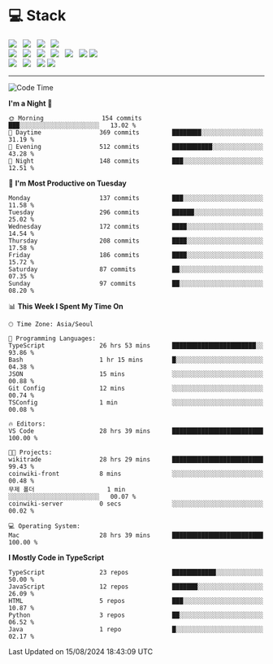 <h1>💻 Stack</h1>
<div>
 <!-- badge : https://shields.io/ -->
 <!-- icon : https://simpleicons.org/?q=Get -->
 <img src="https://img.shields.io/badge/HTML5-e74c3c?style=flat-square&logo=HTML5&logoColor=white"/> &nbsp 
 <img src="https://img.shields.io/badge/CSS3-0A84FF?style=flat-square&logo=CSS3&logoColor=white"/> &nbsp 
 <img src="https://img.shields.io/badge/JavaScript-FFCD11?style=flat-square&logo=JavaScript&logoColor=white"/> &nbsp 
 <img src="https://img.shields.io/badge/TypeScript-3075C0?style=flat-square&logo=TypeScript&logoColor=white"/>
 <br/>
 <img src="https://img.shields.io/badge/Next-000000?style=flat-square&logo=nextdotjs&logoColor=white"/> &nbsp 
 <img src="https://img.shields.io/badge/React-00BCF6?style=flat-square&logo=React&logoColor=white"/> &nbsp 
 <img src="https://img.shields.io/badge/Redux-764ABC?style=flat-square&logo=Redux&logoColor=white"/> &nbsp
 <img src="https://img.shields.io/badge/Recoil-3578E5?style=flat-square&logo=recoil&logoColor=white"/> &nbsp
 <img src="https://img.shields.io/badge/React-Query-FF4154?style=flat-square&logo=reactquery&logoColor=white"/> &nbsp 
 <img src="https://img.shields.io/badge/styled%2Dcomponents-DB7093?style=flat-square&logo=styled%2Dcomponents&logoColor=white"/>
 <img src="https://img.shields.io/badge/CSS Modules-000000?style=flat-square&logo=CSS Modules&logoColor=white"/> &nbsp 
 <br/>
 <img src="https://img.shields.io/badge/Node-339933?style=flat-square&logo=Node.js&logoColor=white"/> &nbsp 
 <img src="https://img.shields.io/badge/Express-000000?style=flat-square&logo=Express&logoColor=white"/> &nbsp 
 <img src="https://img.shields.io/badge/MongoDB-47A248?style=flat-square&logo=MongoDB&logoColor=white"/>
 <img src="https://img.shields.io/badge/MariaDB-003545?style=flat-square&logo=mariadb&logoColor=white"/>
</div>

<hr>

<!--START_SECTION:waka-->
![Code Time](http://img.shields.io/badge/Code%20Time-1%2C227%20hrs%2056%20mins-blue)

**I'm a Night 🦉** 

```text
🌞 Morning                154 commits         ███░░░░░░░░░░░░░░░░░░░░░░   13.02 % 
🌆 Daytime                369 commits         ████████░░░░░░░░░░░░░░░░░   31.19 % 
🌃 Evening                512 commits         ███████████░░░░░░░░░░░░░░   43.28 % 
🌙 Night                  148 commits         ███░░░░░░░░░░░░░░░░░░░░░░   12.51 % 
```
📅 **I'm Most Productive on Tuesday** 

```text
Monday                   137 commits         ███░░░░░░░░░░░░░░░░░░░░░░   11.58 % 
Tuesday                  296 commits         ██████░░░░░░░░░░░░░░░░░░░   25.02 % 
Wednesday                172 commits         ████░░░░░░░░░░░░░░░░░░░░░   14.54 % 
Thursday                 208 commits         ████░░░░░░░░░░░░░░░░░░░░░   17.58 % 
Friday                   186 commits         ████░░░░░░░░░░░░░░░░░░░░░   15.72 % 
Saturday                 87 commits          ██░░░░░░░░░░░░░░░░░░░░░░░   07.35 % 
Sunday                   97 commits          ██░░░░░░░░░░░░░░░░░░░░░░░   08.20 % 
```


📊 **This Week I Spent My Time On** 

```text
🕑︎ Time Zone: Asia/Seoul

💬 Programming Languages: 
TypeScript               26 hrs 53 mins      ███████████████████████░░   93.86 % 
Bash                     1 hr 15 mins        █░░░░░░░░░░░░░░░░░░░░░░░░   04.38 % 
JSON                     15 mins             ░░░░░░░░░░░░░░░░░░░░░░░░░   00.88 % 
Git Config               12 mins             ░░░░░░░░░░░░░░░░░░░░░░░░░   00.74 % 
TSConfig                 1 min               ░░░░░░░░░░░░░░░░░░░░░░░░░   00.08 % 

🔥 Editors: 
VS Code                  28 hrs 39 mins      █████████████████████████   100.00 % 

🐱‍💻 Projects: 
wikitrade                28 hrs 29 mins      █████████████████████████   99.43 % 
coinwiki-front           8 mins              ░░░░░░░░░░░░░░░░░░░░░░░░░   00.48 % 
무제 폴더                    1 min               ░░░░░░░░░░░░░░░░░░░░░░░░░   00.07 % 
coinwiki-server          0 secs              ░░░░░░░░░░░░░░░░░░░░░░░░░   00.02 % 

💻 Operating System: 
Mac                      28 hrs 39 mins      █████████████████████████   100.00 % 
```

**I Mostly Code in TypeScript** 

```text
TypeScript               23 repos            ████████████░░░░░░░░░░░░░   50.00 % 
JavaScript               12 repos            ███████░░░░░░░░░░░░░░░░░░   26.09 % 
HTML                     5 repos             ███░░░░░░░░░░░░░░░░░░░░░░   10.87 % 
Python                   3 repos             ██░░░░░░░░░░░░░░░░░░░░░░░   06.52 % 
Java                     1 repo              █░░░░░░░░░░░░░░░░░░░░░░░░   02.17 % 
```




 Last Updated on 15/08/2024 18:43:09 UTC
<!--END_SECTION:waka-->
